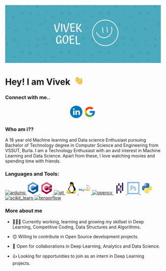 <img src="https://github.com/vivek-2567/vivek-2567/blob/main/githubbg1.jpg">
<h1>Hey! I am Vivek &nbsp;<img src="https://raw.githubusercontent.com/ABSphreak/ABSphreak/master/gifs/Hi.gif" width="30px"></h1>

<p></p>

<p></p>

<h3>Connect with me..</h3>
<p align = "center">
<a href="https://www.linkedin.com/in/raj-das-90aa04104/"><img src="https://github.com/vivek-2567/vivek-2567/blob/main/linkedin.png" width="40" /></a>
<a href="mailto:vivekgoel0207@gmail.com"><img src="https://github.com/vivek-2567/vivek-2567/blob/main/google.png" width="40" /></a>

<p></p>
<p></p>
<h3> Who am i??</h3>

<p>A 18 year old Machine learning and Data science Enthusiast pursuing Bachelor of Technology degree in Computer Science and Engineering from VSSUT, Burla. I am a Technology Enthusiast with an avid interest in Machine Learning and Data Science. Apart from these, I love watching movies and spending time with friends. <p>
   

<h3 align="left">Languages and Tools:</h3>
<p align="left"> <a href="https://www.arduino.cc/" target="_blank" rel="noreferrer"> <img src="https://cdn.worldvectorlogo.com/logos/arduino-1.svg" alt="arduino" width="40" height="40"/> </a> <a href="https://www.cprogramming.com/" target="_blank" rel="noreferrer"> <img src="https://raw.githubusercontent.com/devicons/devicon/master/icons/c/c-original.svg" alt="c" width="40" height="40"/> </a> <a href="https://www.w3schools.com/cpp/" target="_blank" rel="noreferrer"> <img src="https://raw.githubusercontent.com/devicons/devicon/master/icons/cplusplus/cplusplus-original.svg" alt="cplusplus" width="40" height="40"/> </a> <a href="https://git-scm.com/" target="_blank" rel="noreferrer"> <img src="https://www.vectorlogo.zone/logos/git-scm/git-scm-icon.svg" alt="git" width="40" height="40"/> </a> <a href="https://www.linux.org/" target="_blank" rel="noreferrer"> <img src="https://raw.githubusercontent.com/devicons/devicon/master/icons/linux/linux-original.svg" alt="linux" width="40" height="40"/> </a> <a href="https://www.mysql.com/" target="_blank" rel="noreferrer"> <img src="https://raw.githubusercontent.com/devicons/devicon/master/icons/mysql/mysql-original-wordmark.svg" alt="mysql" width="40" height="40"/> </a> <a href="https://opencv.org/" target="_blank" rel="noreferrer"> <img src="https://www.vectorlogo.zone/logos/opencv/opencv-icon.svg" alt="opencv" width="40" height="40"/> </a> <a href="https://pandas.pydata.org/" target="_blank" rel="noreferrer"> <img src="https://raw.githubusercontent.com/devicons/devicon/2ae2a900d2f041da66e950e4d48052658d850630/icons/pandas/pandas-original.svg" alt="pandas" width="40" height="40"/> </a> <a href="https://www.photoshop.com/en" target="_blank" rel="noreferrer"> <img src="https://raw.githubusercontent.com/devicons/devicon/master/icons/photoshop/photoshop-line.svg" alt="photoshop" width="40" height="40"/> </a> <a href="https://www.python.org" target="_blank" rel="noreferrer"> <img src="https://raw.githubusercontent.com/devicons/devicon/master/icons/python/python-original.svg" alt="python" width="40" height="40"/> </a> <a href="https://scikit-learn.org/" target="_blank" rel="noreferrer"> <img src="https://upload.wikimedia.org/wikipedia/commons/0/05/Scikit_learn_logo_small.svg" alt="scikit_learn" width="40" height="40"/> </a> <a href="https://www.tensorflow.org" target="_blank" rel="noreferrer"> <img src="https://www.vectorlogo.zone/logos/tensorflow/tensorflow-icon.svg" alt="tensorflow" width="40" height="40"/> </a> </p>
   
   
   <h3>More about me</h3>
   
 
   
- 👨🏽‍💻 Currently working, learning and growing my skillset in Deep Learning, Competitive Coding, Data Structures and Algorithms.
- 😊 Willing to contribute in Open Source development projects.
- 🤝 Open for collaborations in Deep Learning, Analytics and Data Science.
- 👍 Looking for opportunities to join as an intern in Deep Learning projects.


   <p></p>
